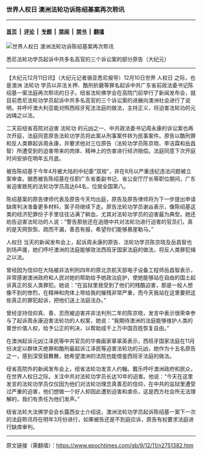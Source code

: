 ### 世界人权日 澳洲法轮功诉陈绍基案再次聆讯

---

#### [首页](../../../..?n2751382) &nbsp;|&nbsp; [评论](../../../../../epoch-comment?n2751382) &nbsp;|&nbsp; [专题](../../../../../epoch-special?n2751382) &nbsp;|&nbsp; [禁闻](../../../../../epoch-news?n2751382) &nbsp;|&nbsp; [禁书](../../../../../books?n2751382) &nbsp;|&nbsp; [翻墙](https://github.com/gfw-breaker/nogfw/blob/master/README.md?n2751382)


<div><img alt="世界人权日 澳洲法轮功诉陈绍基案再次聆讯" class="attachment-djy_600_400 size-djy_600_400 wp-post-image" src="https://i.epochtimes.com/assets/uploads/2009/12/91211040816941-600x361.jpg"/>
<div class="caption">
 <p>
  悉尼法轮功学员起诉中共多名高官的三个诉讼案的部分原告（大纪元）
 </p>
</div></div><hr/><div class="post_content" id="artbody" itemprop="articleBody">
 <!-- article content begin -->
 <p>
  【大纪元12月11日讯】（大纪元记者骆亚悉尼报导）12月10日世界
  <ok href="https://www.epochtimes.com/gb/tag/%E4%BA%BA%E6%9D%83%E6%97%A5.html">
   人权日
  </ok>
  之际，也是澳洲
  <ok href="https://www.epochtimes.com/gb/tag/%E6%B3%95%E8%BD%AE%E5%8A%9F.html">
   法轮功
  </ok>
  学员以非法关押、酷刑折磨等罪名起诉中共广东省前政法委书记陈绍基一案法庭再次聆讯的日子。纽省法轮佛学会在高院门前举行了新闻发布会，就目前悉尼法轮功学员起诉中共多名高官的三个诉讼案的进展向澳洲社会进行了说明，并呼吁澳大利亚能对照西班牙宪法法庭的做法，主持正义，将迫害法轮功的元凶绳之以法。
 </p>
 <p>
  二天前纽省高院对迫害
  <ok href="https://www.epochtimes.com/gb/tag/%E6%B3%95%E8%BD%AE%E5%8A%9F.html">
   法轮功
  </ok>
  的元凶之一、中共政法委书记周永康的诉讼案也再次开庭，法庭同意原告法轮功学员将此案从刑事案件转为民事案件。原告以酷刑罪和反人类罪起诉周永康，并要求他对三位原告（法轮功学员陈京晓、李洁霖和岳昌智）所遭受到的迫害带来的肉体、精神上的伤害进行经济赔偿。法庭同意下次开庭时间安排在明年五月底。
 </p>
 <p>
  被告陈绍基于今年4月被大陆的中纪委“双规”，并在8月以严重违纪违法问题被立案审查。据悉被告陈绍基在任职广东省委副书记、省公安厅厅长等职位期间，广东省迫害致死的法轮功学员高达64名，位居全国第八。
 </p>
 <p>
  陈绍基案的原告律师代表及原告今天均出庭，原告及原告律师将为下一步提出申请缺席判决准备更多材料，案子将继续下走。原告法轮功学员谢焱表示，像陈绍基这类的经济犯罪份子手里往往沾满了鲜血，尤其对法轮功学员的迫害最为典型。她还劝告迫害法轮功的人说：“警告那些还在追随中共对法轮功进行迫害的官员们，真的是天网恢恢、疏而不漏，善恶有报，希望你们能够悬崖勒马。”
 </p>
 <p>
  <ok href="https://www.epochtimes.com/gb/tag/%E4%BA%BA%E6%9D%83%E6%97%A5.html">
   人权日
  </ok>
  当天的新闻发布会上，起诉周永康的原告、法轮功学员陈京晓及岳昌智也到场声援，她们呼吁澳洲的法庭能够效法西班牙国家法庭的做法，将反人类罪犯绳之以法。
 </p>
 <p>
  曾经因为信仰在大陆被非法判刑四年的原北京航天部电子设备工程师岳昌智表示，非常感谢澳洲政府和人民对她的帮助给予她政治庇护，使她能够站在自由的国土起诉真正的反人类罪犯。她说：“在监狱里我受到了他们的残酷迫害，那是一般人想像不到的惨烈，在精神和肉体上带给我的摧残非常严重，而今天我站在这里要把这些真正的罪犯起诉，把他们送上法庭法办。”
 </p>
 <p>
  曾经坚持信仰真、善、忍而被迫害并非法判刑二年的陈京晓，发言中表示很荣幸参与了起诉周永康迫害法轮功的人权案，她说：“我期待澳洲的法庭能够维护人类的普世价值人权，给予公正的判决，以帮助成千上万中国百姓恢复自由。”
 </p>
 <p>
  在澳洲起诉元凶江泽民等中共官员的华裔画家章翠英表示，西班牙国家法庭在11月份决定以群体灭绝罪和酷刑最起诉江泽民等迫害法轮功的元凶，她作为十五名原告之一，感到深受鼓舞舞，她希望澳洲的法院也能借鉴西班牙法庭的做法。
 </p>
 <p>
  纽省高院外的新闻发布会上，纽省法轮功发言人约翰。戴乐呼吁澳洲政府和民众，在世界人权日之际，关注中共对法轮功学员长达10年的迫害。他说：“今天在这里发言的法轮功学员仅仅因为他们对法轮功理念真善忍的信仰，在中共的监狱里遭受过严重的迫害，他们想做一个好人却因此遭到迫害和虐杀，这是西方社会所无法理解的，我们有责任为他们发声。”
 </p>
 <p>
  纽省法轮大法佛学会会长露西女士介绍说，澳洲法轮功学员起诉陈绍基一案下一次的法庭聆讯将在明年3月份进行，如果被告还是不到庭应诉，原告有权要求法庭进行缺席审判。
  <font color="#ffffff">
   (http://www.dajiyuan.com)
  </font>
 </p>
 <!-- article content end -->
 <div id="below_article_ad">
 </div>
</div>


---

原文链接（需翻墙）：https://www.epochtimes.com/gb/9/12/11/n2751382.htm